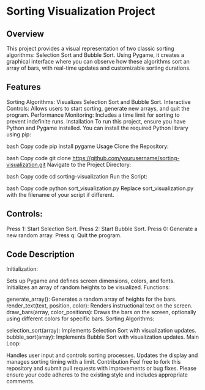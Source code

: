 # Sorting Visualization Project

## Overview
This project provides a visual representation of two classic sorting algorithms: Selection Sort and Bubble Sort. Using Pygame, it creates a graphical interface where you can observe how these algorithms sort an array of bars, with real-time updates and customizable sorting durations.

## Features
Sorting Algorithms: Visualizes Selection Sort and Bubble Sort.
Interactive Controls: Allows users to start sorting, generate new arrays, and quit the program.
Performance Monitoring: Includes a time limit for sorting to prevent indefinite runs.
Installation
To run this project, ensure you have Python and Pygame installed. You can install the required Python library using pip:

bash
Copy code
pip install pygame
Usage
Clone the Repository:

bash
Copy code
git clone https://github.com/yourusername/sorting-visualization.git
Navigate to the Project Directory:

bash
Copy code
cd sorting-visualization
Run the Script:

bash
Copy code
python sort_visualization.py
Replace sort_visualization.py with the filename of your script if different.

## Controls:

Press 1: Start Selection Sort.
Press 2: Start Bubble Sort.
Press 0: Generate a new random array.
Press q: Quit the program.

## Code Description
Initialization:

Sets up Pygame and defines screen dimensions, colors, and fonts.
Initializes an array of random heights to be visualized.
Functions:

generate_array(): Generates a random array of heights for the bars.
render_text(text, position, color): Renders instructional text on the screen.
draw_bars(array, color_positions): Draws the bars on the screen, optionally using different colors for specific bars.
Sorting Algorithms:

selection_sort(array): Implements Selection Sort with visualization updates.
bubble_sort(array): Implements Bubble Sort with visualization updates.
Main Loop:

Handles user input and controls sorting processes.
Updates the display and manages sorting timing with a limit.
Contribution
Feel free to fork this repository and submit pull requests with improvements or bug fixes. Please ensure your code adheres to the existing style and includes appropriate comments.
